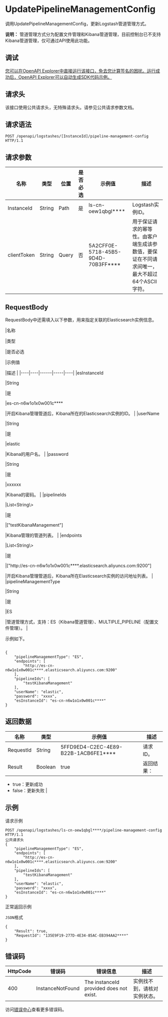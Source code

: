 # UpdatePipelineManagementConfig

调用UpdatePipelineManagementConfig，更新Logstash管道管理方式。

**说明：** 管道管理方式分为配置文件管理和Kibana管道管理，目前控制台已不支持Kibana管道管理，仅可通过API使用此功能。

## 调试

[您可以在OpenAPI Explorer中直接运行该接口，免去您计算签名的困扰。运行成功后，OpenAPI Explorer可以自动生成SDK代码示例。](https://api.aliyun.com/#product=elasticsearch&api=UpdatePipelineManagementConfig&type=ROA&version=2017-06-13)

## 请求头

该接口使用公共请求头，无特殊请求头。请参见公共请求参数文档。

## 请求语法

```
POST /openapi/logstashes/[InstanceId]/pipeline-management-config HTTP/1.1
```

## 请求参数

|名称|类型|位置|是否必选|示例值|描述|
|--|--|--|----|---|--|
|InstanceId|String|Path|是|ls-cn-oew1qbgl\*\*\*\*|Logstash实例ID。 |
|clientToken|String|Query|否|5A2CFF0E-5718-45B5-9D4D-70B3FF\*\*\*\*|用于保证请求的幂等性。由客户端生成该参数值，要保证在不同请求间唯一，最大不超过64个ASCII字符。 |

## RequestBody

RequestBody中还需填入以下参数，用来指定关联的Elasticsearch实例信息。

|名称

|类型

|是否必选

|示例值

|描述 |
|----|----|------|-----|----|
|esInstanceId

|String

|是

|es-cn-n6w1o1x0w001c\*\*\*\*

|开启Kibana管理管道后，Kibana所在的Elasticsearch实例的ID。 |
|userName

|String

|是

|elastic

|Kibana的用户名。 |
|password

|String

|是

|xxxxxx

|Kibana的密码。 |
|pipelineIds

|List<String\\\>

|是

|\["testKibanaManagement"\]

|Kibana管理的管道列表。 |
|endpoints

|List<String\\\>

|是

|\["http://es-cn-n6w1o1x0w001c\*\*\*\*.elasticsearch.aliyuncs.com:9200"\]

|开启Kibana管理管道后，Kibana所在Elasticsearch实例的访问地址列表。 |
|pipelineManagementType

|String

|是

|ES

|管道管理方式，支持：ES（Kibana管道管理）、MULTIPLE\_PIPELINE（配置文件管理）。 |

示例如下。

```

{
    "pipelineManagementType": "ES",
    "endpoints": [
        "http://es-cn-n6w1o1x0w001c****.elasticsearch.aliyuncs.com:9200"
    ],
    "pipelineIds": [
        "testKibanaManagement"
    ],
    "userName": "elastic",
    "password": "xxxx",
    "esInstanceId": "es-cn-n6w1o1x0w001c****"
}

```

## 返回数据

|名称|类型|示例值|描述|
|--|--|---|--|
|RequestId|String|5FFD9ED4-C2EC-4E89-B22B-1ACB6FE1\*\*\*\*|请求ID。 |
|Result|Boolean|true|返回结果：

 -   true：更新成功
-   false：更新失败 |

## 示例

请求示例

```
POST /openapi/logstashes/ls-cn-oew1qbgl****/pipeline-management-config HTTP/1.1
公共请求头
{
    "pipelineManagementType": "ES",
    "endpoints": [
        "http://es-cn-n6w1o1x0w001c****.elasticsearch.aliyuncs.com:9200"
    ],
    "pipelineIds": [
        "testKibanaManagement"
    ],
    "userName": "elastic",
    "password": "xxxx",
    "esInstanceId": "es-cn-n6w1o1x0w001c****"
}
```

正常返回示例

`JSON`格式

```
{
	"Result": true,
	"RequestId": "135E9F19-277D-4E34-85AC-EB394AA2****"
}
```

## 错误码

|HttpCode|错误码|错误信息|描述|
|--------|---|----|--|
|400|InstanceNotFound|The instanceId provided does not exist.|实例找不到，请核对实例状态。|

访问[错误中心](https://error-center.aliyun.com/status/product/elasticsearch)查看更多错误码。

